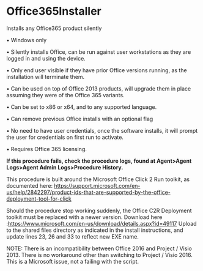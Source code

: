 # Office365Installer
Installs any Office365 product silently

•	Windows only 

•	Silently installs Office, can be run against user workstations as they are logged in and using the device. 

•	Only end user visible if they have prior Office versions running, as the installation will terminate them. 

•	Can be used on top of Office 2013 products, will upgrade them in place assuming they were of the Office 365 variants. 

•	Can be set to x86 or x64, and to any supported language. 

•	Can remove previous Office installs with an optional flag 

•	No need to have user credentials, once the software installs, it will prompt the user for credentials on first run to activate. 

•	Requires Office 365 licensing. 


**If this procedure fails, check the procedure logs, found at Agent>Agent Logs>Agent Admin Logs>Procedure History.** 

This procedure is built around the Microsoft Office Click 2 Run toolkit, as documented here: https://support.microsoft.com/en-us/help/2842297/product-ids-that-are-supported-by-the-office-deployment-tool-for-click 

Should the procedure stop working suddenly, the Office C2R Deployment toolkit must be replaced with a newer version. Download here :https://www.microsoft.com/en-us/download/details.aspx?id=49117 Upload to the shared files directory as indicated in the install instructions, and update lines 23, 26 and 33 to reflect new EXE name. 

NOTE: There is an incompatibility between Office 2016 and Project / Visio 2013. There is no workaround other than switching to Project / Visio 2016. This is a Microsoft issue, not a failing with the script. 
